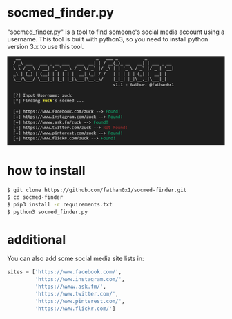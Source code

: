# socmed_finder.py
"socmed_finder.py" is a tool to find someone's social media account using a username. This tool is built with python3, so you need to install python version 3.x to use this tool.

![alt text](https://raw.githubusercontent.com/fathan0x1/socmed-finder/master/screenshot1.png "screenshot!")

# how to install
```sh
$ git clone https://github.com/fathan0x1/socmed-finder.git
$ cd socmed-finder
$ pip3 install -r requirements.txt
$ python3 socmed_finder.py
```
# additional
You can also add some social media site lists in:
```python
sites = ['https://www.facebook.com/',
         'https://www.instagram.com/',
         'https://wwww.ask.fm/',
         'https://www.twitter.com/',
         'https://www.pinterest.com/',
         'https://www.flickr.com/']
```

